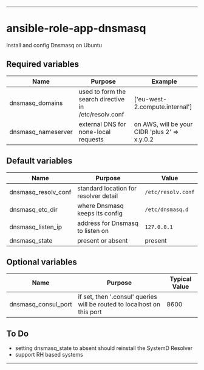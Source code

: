 ----
# ansible-role-app-dnsmasq
Install and config Dnsmasq on Ubuntu

## Required variables
| Name | Purpose | Example |
| -----| ------- | ------- |
| dnsmasq_domains | used to form the search directive in /etc/resolv.conf | ['eu-west-2.compute.internal'] |
| dnsmasq_nameserver | external DNS for none-local requests | on AWS, will be your CIDR 'plus 2' =>  x.y.0.2 |

## Default variables
| Name | Purpose | Value |
| -----| ------- | ----- |
| dnsmasq_resolv_conf | standard location for resolver detail | `/etc/resolv.conf` |
| dnsmasq_etc_dir | where Dnsmasq keeps its config | `/etc/dnsmasq.d` |
| dnsmasq_listen_ip | address for Dnsmasq to listen on | `127.0.0.1` |
| dnsmasq_state | present or absent | present |

## Optional variables
| Name | Purpose | Typical Value |
| ---- | ------- | ------------- |
| dnsmasq_consul_port | if set, then '.consul' queries will be routed to localhost on this port | 8600 |

## To Do
* setting dnsmasq_state to absent should reinstall the SystemD Resolver
* support RH based systems

****
